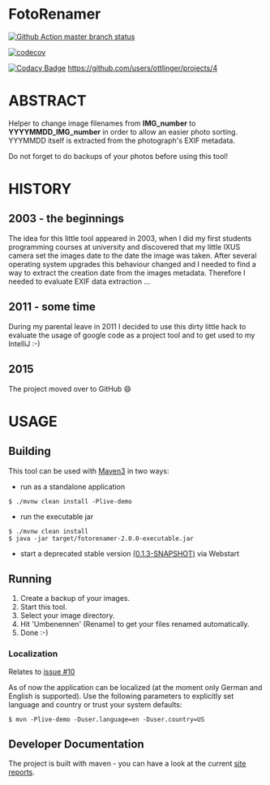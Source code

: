 # FotoRenamer

[![Github Action master branch status](https://github.com/ottlinger/fotorenamer/actions/workflows/maven.yml/badge.svg?branch=master)](https://github.com/ottlinger/fotorenamer/actions)

[![codecov](https://codecov.io/gh/ottlinger/fotorenamer/branch/master/graph/badge.svg)](https://codecov.io/gh/ottlinger/fotorenamer)

[![Codacy Badge](https://app.codacy.com/project/badge/Grade/d9d0476d0f3c40bcbb1c2b4dc09099b1)](https://app.codacy.com/gh/ottlinger/fotorenamer/dashboard)
https://github.com/users/ottlinger/projects/4

# ABSTRACT
Helper to change image filenames from **IMG\_number** to **YYYYMMDD\_IMG\_number** in order to allow an easier photo sorting. YYYMMDD itself is extracted from the photograph's EXIF metadata.

Do not forget to do backups of your photos before using this tool!

# HISTORY
## 2003 - the beginnings
The idea for this little tool appeared in 2003, when I did my first students programming courses at university and discovered that my little IXUS camera set the images date to the date the image was taken.
After several operating system upgrades this behaviour changed and I needed to find a way to extract the creation date from the images metadata. Therefore I needed to evaluate EXIF data extraction ...
## 2011 - some time
During my parental leave in 2011 I decided to use this dirty little hack to evaluate the usage of google code as a project tool and to get used to my IntelliJ :-)
## 2015

The project moved over to GitHub :smile:

# USAGE
## Building
This tool can be used with [Maven3](https://maven.apache.org/download.html) in two ways:
  * run as a standalone application
```
$ ./mvnw clean install -Plive-demo
```  
  * run the executable jar
```
$ ./mvnw clean install
$ java -jar target/fotorenamer-2.0.0-executable.jar
```  
  * start a deprecated stable version [(0.1.3-SNAPSHOT)](https://www.aiki-it.de/sw/ixus/bildbearbeiter.jnlp) via Webstart

## Running
1. Create a backup of your images.
1. Start this tool.
1. Select your image directory.
1. Hit 'Umbenennen' (Rename) to get your files renamed automatically.
1. Done :-)

### Localization

Relates to [issue #10](https://github.com/ottlinger/fotorenamer/issues/10)

  As of now the application can be localized (at the moment only German and English is supported). Use the following parameters to explicitly set language and country or trust your system defaults:
```
$ mvn -Plive-demo -Duser.language=en -Duser.country=US
```

## Developer Documentation

The project is built with maven - you can have a look at the current [site reports](https://ottlinger.github.io/fotorenamer/).
